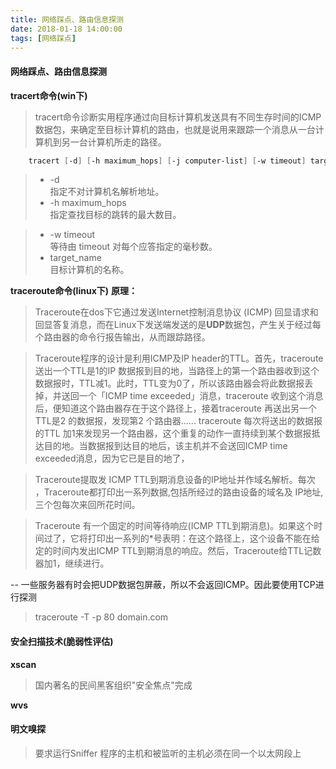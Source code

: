 ```yaml
---
title: 网络踩点、路由信息探测
date: 2018-01-18 14:00:00
tags: [网络踩点]
---
```

#### 网络踩点、路由信息探测
**tracert命令(win下)**
> tracert命令诊断实用程序通过向目标计算机发送具有不同生存时间的ICMP数据包，来确定至目标计算机的路由，也就是说用来跟踪一个消息从一台计算机到另一台计算机所走的路径。

```powershell
	tracert [-d] [-h maximum_hops] [-j computer-list] [-w timeout] target_name
```
  <!--more-->
>- -d   
  指定不对计算机名解析地址。   
> - -h   maximum_hops   
  指定查找目标的跳转的最大数目。   
  
> - -w   timeout   
  等待由   timeout   对每个应答指定的毫秒数。   
> - target_name   
  目标计算机的名称。

**traceroute命令(linux下)**
**原理：**
>Traceroute在dos下它通过发送Internet控制消息协议 (ICMP) 回显请求和回显答复消息，而在Linux下发送端发送的是**UDP**数据包，产生关于经过每个路由器的命令行报告输出，从而跟踪路径。

> Traceroute程序的设计是利用ICMP及IP header的TTL。首先，traceroute送出一个TTL是1的IP 数据报到目的地，当路径上的第一个路由器收到这个数据报时，TTL减1。此时，TTL变为0了，所以该路由器会将此数据报丢掉，并送回一个「ICMP time exceeded」消息，traceroute 收到这个消息后，便知道这个路由器存在于这个路径上，接着traceroute 再送出另一个TTL是2 的数据报，发现第2 个路由器...... traceroute 每次将送出的数据报的TTL 加1来发现另一个路由器，这个重复的动作一直持续到某个数据报抵达目的地。当数据报到达目的地后，该主机并不会送回ICMP time exceeded消息，因为它已是目的地了，

> Traceroute提取发 ICMP TTL到期消息设备的IP地址并作域名解析。每次 ，Traceroute都打印出一系列数据,包括所经过的路由设备的域名及 IP地址,三个包每次来回所花时间。

> Traceroute 有一个固定的时间等待响应(ICMP TTL到期消息)。如果这个时间过了，它将打印出一系列的*号表明：在这个路径上，这个设备不能在给定的时间内发出ICMP TTL到期消息的响应。然后，Traceroute给TTL记数器加1，继续进行。

--
一些服务器有时会把UDP数据包屏蔽，所以不会返回ICMP。因此要使用TCP进行探测
> traceroute -T -p 80 domain.com


#### 安全扫描技术(脆弱性评估)

**xscan**
>国内著名的民间黑客组织"安全焦点"完成

**wvs**

#### 明文嗅探
> 要求运行Sniffer 程序的主机和被监听的主机必须在同一个以太网段上
